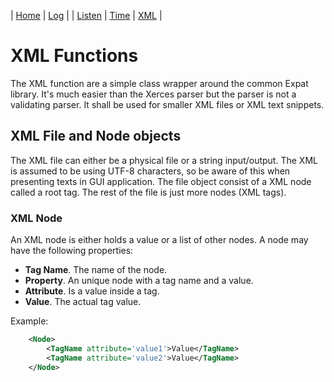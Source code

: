
| [Home](/index.html) | [Log](/log.html) | | [Listen](/listen.html) | [Time](/time.html) | [XML](/xml.html) |


# XML Functions
The XML function are a simple class wrapper around the common Expat library. It's much easier than the Xerces parser
but the parser is not a validating parser. It shall be used for smaller XML files or XML text snippets.

## XML File and Node objects
The XML file can either be a physical file or a string input/output. The XML is assumed to be using UTF-8 characters,
so be aware of this when presenting texts in GUI application. The file object consist of a XML node called a root tag.
The rest of the file is just more nodes (XML tags).

### XML Node 
An XML node is either holds a value or a list of other nodes. A node may have the following properties:

- **Tag Name**. The name of the node.
- **Property**. An unique node with a tag name and a value.
- **Attribute**. Is a value inside a tag.
- **Value**. The actual tag value.

Example:
~~~xml
    <Node>
        <TagName attribute='value1'>Value</TagName>
        <TagName attribute='value2'>Value</TagName>
    </Node>
~~~

